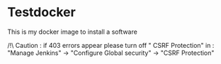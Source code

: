 # Testdocker

This is my docker image to install a software

/!\ Caution : if 403 errors appear please turn off "	CSRF Protection" in :
"Manage Jenkins" -> "Configure Global security" -> "CSRF Protection"

